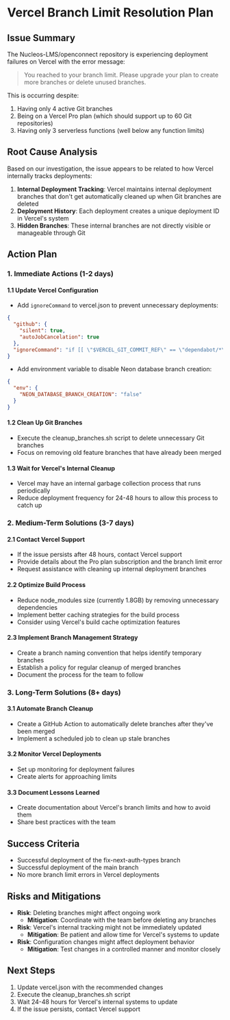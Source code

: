 # Vercel Branch Limit Resolution Plan

## Issue Summary
The Nucleos-LMS/openconnect repository is experiencing deployment failures on Vercel with the error message:
> You reached to your branch limit. Please upgrade your plan to create more branches or delete unused branches.

This is occurring despite:
1. Having only 4 active Git branches
2. Being on a Vercel Pro plan (which should support up to 60 Git repositories)
3. Having only 3 serverless functions (well below any function limits)

## Root Cause Analysis
Based on our investigation, the issue appears to be related to how Vercel internally tracks deployments:

1. **Internal Deployment Tracking**: Vercel maintains internal deployment branches that don't get automatically cleaned up when Git branches are deleted
2. **Deployment History**: Each deployment creates a unique deployment ID in Vercel's system
3. **Hidden Branches**: These internal branches are not directly visible or manageable through Git

## Action Plan

### 1. Immediate Actions (1-2 days)

#### 1.1 Update Vercel Configuration
- Add `ignoreCommand` to vercel.json to prevent unnecessary deployments:
```json
{
  "github": {
    "silent": true,
    "autoJobCancelation": true
  },
  "ignoreCommand": "if [[ \"$VERCEL_GIT_COMMIT_REF\" == \"dependabot/*\" ]]; then exit 0; else exit 1; fi"
}
```
- Add environment variable to disable Neon database branch creation:
```json
{
  "env": {
    "NEON_DATABASE_BRANCH_CREATION": "false"
  }
}
```

#### 1.2 Clean Up Git Branches
- Execute the cleanup_branches.sh script to delete unnecessary Git branches
- Focus on removing old feature branches that have already been merged

#### 1.3 Wait for Vercel's Internal Cleanup
- Vercel may have an internal garbage collection process that runs periodically
- Reduce deployment frequency for 24-48 hours to allow this process to catch up

### 2. Medium-Term Solutions (3-7 days)

#### 2.1 Contact Vercel Support
- If the issue persists after 48 hours, contact Vercel support
- Provide details about the Pro plan subscription and the branch limit error
- Request assistance with cleaning up internal deployment branches

#### 2.2 Optimize Build Process
- Reduce node_modules size (currently 1.8GB) by removing unnecessary dependencies
- Implement better caching strategies for the build process
- Consider using Vercel's build cache optimization features

#### 2.3 Implement Branch Management Strategy
- Create a branch naming convention that helps identify temporary branches
- Establish a policy for regular cleanup of merged branches
- Document the process for the team to follow

### 3. Long-Term Solutions (8+ days)

#### 3.1 Automate Branch Cleanup
- Create a GitHub Action to automatically delete branches after they've been merged
- Implement a scheduled job to clean up stale branches

#### 3.2 Monitor Vercel Deployments
- Set up monitoring for deployment failures
- Create alerts for approaching limits

#### 3.3 Document Lessons Learned
- Create documentation about Vercel's branch limits and how to avoid them
- Share best practices with the team

## Success Criteria
- Successful deployment of the fix-next-auth-types branch
- Successful deployment of the main branch
- No more branch limit errors in Vercel deployments

## Risks and Mitigations
- **Risk**: Deleting branches might affect ongoing work
  - **Mitigation**: Coordinate with the team before deleting any branches
- **Risk**: Vercel's internal tracking might not be immediately updated
  - **Mitigation**: Be patient and allow time for Vercel's systems to update
- **Risk**: Configuration changes might affect deployment behavior
  - **Mitigation**: Test changes in a controlled manner and monitor closely

## Next Steps
1. Update vercel.json with the recommended changes
2. Execute the cleanup_branches.sh script
3. Wait 24-48 hours for Vercel's internal systems to update
4. If the issue persists, contact Vercel support
